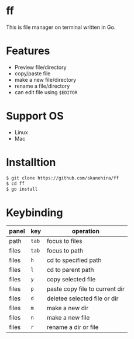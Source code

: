 # ff
This is file manager on terminal written in Go.

# Features
- Preview file/directory
- copy/paste file
- make a new file/directory
- rename a file/directory
- can edit file using `$EDITOR`

# Support OS
- Linux
- Mac

# Installtion
```sh
$ git clone https://github.com/skanehira/ff
$ cd ff
$ go install
```

# Keybinding
| panel | key   | operation                      |
|-------|-------|--------------------------------|
| path  | `tab` | focus to files                 |
| files | `tab` | focus to path                  |
| files | `h`   | cd to specified path           |
| files | `l`   | cd to parent path              |
| files | `y`   | copy selected file             |
| files | `p`   | paste copy file to current dir |
| files | `d`   | deletee selected file or dir   |
| files | `m`   | make a new dir                 |
| files | `n`   | make a new file                |
| files | `r`   | rename a dir or file           |
